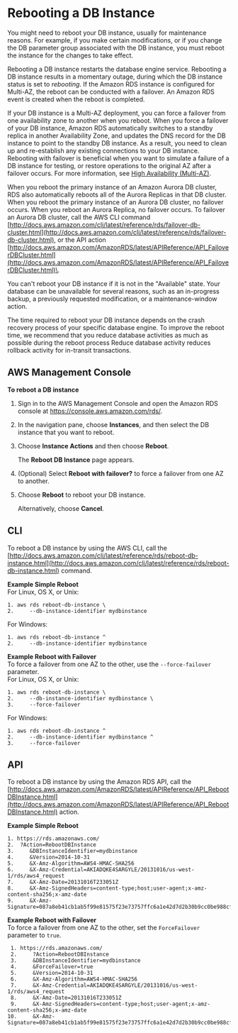 # Rebooting a DB Instance<a name="USER_RebootInstance"></a>

You might need to reboot your DB instance, usually for maintenance reasons\. For example, if you make certain modifications, or if you change the DB parameter group associated with the DB instance, you must reboot the instance for the changes to take effect\. 

Rebooting a DB instance restarts the database engine service\. Rebooting a DB instance results in a momentary outage, during which the DB instance status is set to *rebooting*\. If the Amazon RDS instance is configured for Multi\-AZ, the reboot can be conducted with a failover\. An Amazon RDS event is created when the reboot is completed\. 

If your DB instance is a Multi\-AZ deployment, you can force a failover from one availability zone to another when you reboot\. When you force a failover of your DB instance, Amazon RDS automatically switches to a standby replica in another Availability Zone, and updates the DNS record for the DB instance to point to the standby DB instance\. As a result, you need to clean up and re\-establish any existing connections to your DB instance\. Rebooting with failover is beneficial when you want to simulate a failure of a DB instance for testing, or restore operations to the original AZ after a failover occurs\. For more information, see [High Availability \(Multi\-AZ\)](Concepts.MultiAZ.md)\. 

When you reboot the primary instance of an Amazon Aurora DB cluster, RDS also automatically reboots all of the Aurora Replicas in that DB cluster\. When you reboot the primary instance of an Aurora DB cluster, no failover occurs\. When you reboot an Aurora Replica, no failover occurs\. To failover an Aurora DB cluster, call the AWS CLI command [http://docs.aws.amazon.com/cli/latest/reference/rds/failover-db-cluster.html](http://docs.aws.amazon.com/cli/latest/reference/rds/failover-db-cluster.html), or the API action [http://docs.aws.amazon.com/AmazonRDS/latest/APIReference/API_FailoverDBCluster.html](http://docs.aws.amazon.com/AmazonRDS/latest/APIReference/API_FailoverDBCluster.html)\. 

You can't reboot your DB instance if it is not in the "Available" state\. Your database can be unavailable for several reasons, such as an in\-progress backup, a previously requested modification, or a maintenance\-window action\. 

The time required to reboot your DB instance depends on the crash recovery process of your specific database engine\. To improve the reboot time, we recommend that you reduce database activities as much as possible during the reboot process Reduce database activity reduces rollback activity for in\-transit transactions\. 

## AWS Management Console<a name="USER_RebootInstance.Console"></a>

**To reboot a DB instance**

1. Sign in to the AWS Management Console and open the Amazon RDS console at [https://console\.aws\.amazon\.com/rds/](https://console.aws.amazon.com/rds/)\.

1. In the navigation pane, choose **Instances**, and then select the DB instance that you want to reboot\. 

1. Choose **Instance Actions** and then choose **Reboot**\. 

   The **Reboot DB Instance** page appears\.

1. \(Optional\) Select **Reboot with failover?** to force a failover from one AZ to another\. 

1. Choose **Reboot** to reboot your DB instance\. 

   Alternatively, choose **Cancel**\. 

## CLI<a name="USER_RebootInstance.CLI"></a>

To reboot a DB instance by using the AWS CLI, call the [http://docs.aws.amazon.com/cli/latest/reference/rds/reboot-db-instance.html](http://docs.aws.amazon.com/cli/latest/reference/rds/reboot-db-instance.html) command\. 

**Example Simple Reboot**  
For Linux, OS X, or Unix:  

```
1. aws rds reboot-db-instance \
2.     --db-instance-identifier mydbinstance
```
For Windows:  

```
1. aws rds reboot-db-instance ^
2.     --db-instance-identifier mydbinstance
```

**Example Reboot with Failover**  
To force a failover from one AZ to the other, use the `--force-failover` parameter\.   
For Linux, OS X, or Unix:  

```
1. aws rds reboot-db-instance \
2.     --db-instance-identifier mydbinstance \
3.     --force-failover
```
For Windows:  

```
1. aws rds reboot-db-instance ^
2.     --db-instance-identifier mydbinstance ^
3.     --force-failover
```

## API<a name="USER_RebootInstance.API"></a>

To reboot a DB instance by using the Amazon RDS API, call the [http://docs.aws.amazon.com/AmazonRDS/latest/APIReference/API_RebootDBInstance.html](http://docs.aws.amazon.com/AmazonRDS/latest/APIReference/API_RebootDBInstance.html) action\. 

**Example Simple Reboot**  

```
1. https://rds.amazonaws.com/
2. 	?Action=RebootDBInstance
3.     &DBInstanceIdentifier=mydbinstance
4.     &Version=2014-10-31						
5.     &X-Amz-Algorithm=AWS4-HMAC-SHA256
6.     &X-Amz-Credential=AKIADQKE4SARGYLE/20131016/us-west-1/rds/aws4_request
7.     &X-Amz-Date=20131016T233051Z
8.     &X-Amz-SignedHeaders=content-type;host;user-agent;x-amz-content-sha256;x-amz-date
9.     &X-Amz-Signature=087a8eb41cb1ab5f99e81575f23e73757ffc6a1e42d7d2b30b9cc0be988cff97
```

**Example Reboot with Failover**  
To force a failover from one AZ to the other, set the `ForceFailover` parameter to `true`\.   

```
 1. https://rds.amazonaws.com/
 2.     ?Action=RebootDBInstance
 3.     &DBInstanceIdentifier=mydbinstance
 4.     &ForceFailover=true
 5.     &Version=2014-10-31						
 6.     &X-Amz-Algorithm=AWS4-HMAC-SHA256
 7.     &X-Amz-Credential=AKIADQKE4SARGYLE/20131016/us-west-1/rds/aws4_request
 8.     &X-Amz-Date=20131016T233051Z
 9.     &X-Amz-SignedHeaders=content-type;host;user-agent;x-amz-content-sha256;x-amz-date
10.     &X-Amz-Signature=087a8eb41cb1ab5f99e81575f23e73757ffc6a1e42d7d2b30b9cc0be988cff97
```